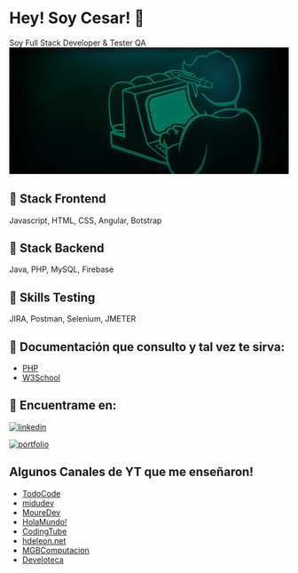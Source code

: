 
# Hey! Soy Cesar! 👋

Soy Full Stack Developer & Tester QA 
![Logo](./fallout-4-vault-boy.jpg)


## 👾 Stack Frontend
Javascript, HTML, CSS, Angular, Botstrap

## 🧬 Stack Backend
Java, PHP, MySQL, Firebase

## 🧪 Skills Testing
JIRA, Postman, Selenium, JMETER


## 📌 Documentación que consulto y tal vez te sirva:

 - [PHP](https://www.php.net/manual/es/)
 - [W3School](https://www.w3schools.com/)



## 🔗 Encuentrame en:
[![linkedin](https://img.shields.io/badge/linkedin-0A66C2?style=for-the-badge&logo=linkedin&logoColor=white)](https://www.linkedin.com/in/cesaralavila/)

[![portfolio](https://img.shields.io/badge/mi_portfolito-000?style=for-the-badge&logo=ko-fi&logoColor=yellow)](https://frontendcda.web.app/)

## Algunos Canales de YT que me enseñaron!

 - [TodoCode](https://www.youtube.com/@TodoCode)
 - [midudev](https://www.youtube.com/@midudev)
 - [MoureDev](https://www.youtube.com/@mouredev)
 - [HolaMundo!](https://www.youtube.com/@HolaMundoDev)
 - [CodingTube](https://www.youtube.com/@CodingTube)
 - [hdeleon.net](https://www.youtube.com/@hdeleonnet)
 - [MGBComputacion](https://www.youtube.com/@MGBComputacion)
 - [Develoteca](https://www.youtube.com/@Develoteca)
